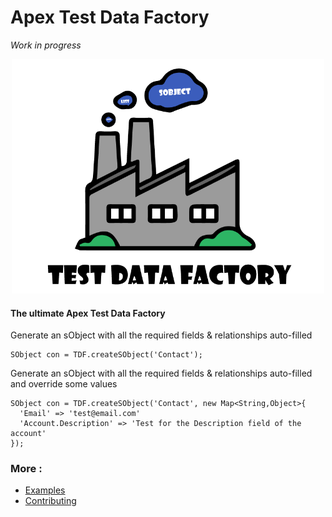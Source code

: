 # Apex Test Data Factory

_Work in progress_

<p align="center"><img src ="/docs/assets/TDF.png" width="500"/></p>




#### The ultimate Apex Test Data Factory

Generate an sObject with all the required fields & relationships auto-filled
  ```apex
  SObject con = TDF.createSObject('Contact');
  ```

Generate an sObject with all the required fields & relationships auto-filled and override some values
  ```apex
  SObject con = TDF.createSObject('Contact', new Map<String,Object>{
    'Email' => 'test@email.com'
    'Account.Description' => 'Test for the Description field of the account'
  });
  ```
  
  
  ### More :
* [Examples](/docs/EXAMPLES.md)
* [Contributing](/docs/CONTRIBUTE.md)
